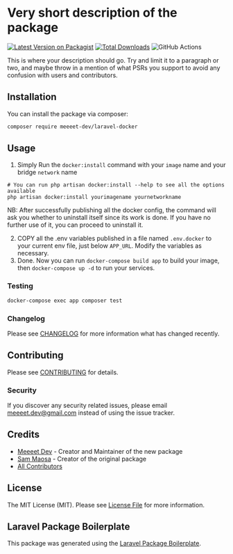# Very short description of the package

[![Latest Version on Packagist](https://img.shields.io/packagist/v/meeeet-dev/laravel-docker.svg?style=flat-square)](https://packagist.org/packages/meeeet-dev/laravel-docker)
[![Total Downloads](https://img.shields.io/packagist/dt/meeeet-dev/laravel-docker.svg?style=flat-square)](https://packagist.org/packages/meeeet-dev/laravel-docker)
![GitHub Actions](https://github.com/meeeet-dev/laravel-docker/actions/workflows/main.yml/badge.svg)

This is where your description should go. Try and limit it to a paragraph or two, and maybe throw in a mention of what PSRs you support to avoid any confusion with users and contributors.

## Installation

You can install the package via composer:

```bash
composer require meeeet-dev/laravel-docker
```

## Usage

1. Simply Run the `docker:install` command with your `image` name and your bridge `network` name
```shell
# You can run php artisan docker:install --help to see all the options available
php artisan docker:install yourimagename yournetworkname
```
 NB: After successfully publishing all the docker config, the command will ask you whether to uninstall itself since its work is done. If you have no further use of it, you can proceed to uninstall it.

2. COPY all the .env variables published in a file named `.env.docker` to your current env file, just below `APP_URL`. Modify the variables as necessary.
3. Done. Now you can run `docker-compose build app` to build your image, then `docker-compose up -d` to run your services.

### Testing

```bash
docker-compose exec app composer test
```

### Changelog

Please see [CHANGELOG](CHANGELOG.md) for more information what has changed recently.

## Contributing

Please see [CONTRIBUTING](CONTRIBUTING.md) for details.

### Security

If you discover any security related issues, please email meeeet.dev@gmail.com instead of using the issue tracker.

## Credits

-   [Meeeet Dev](https://github.com/meeeet-dev) - Creator and Maintainer of the new package
-   [Sam Maosa](https://github.com/savannabits) - Creator of the original package
-   [All Contributors](../../contributors)

## License

The MIT License (MIT). Please see [License File](LICENSE.md) for more information.

## Laravel Package Boilerplate

This package was generated using the [Laravel Package Boilerplate](https://laravelpackageboilerplate.com).

